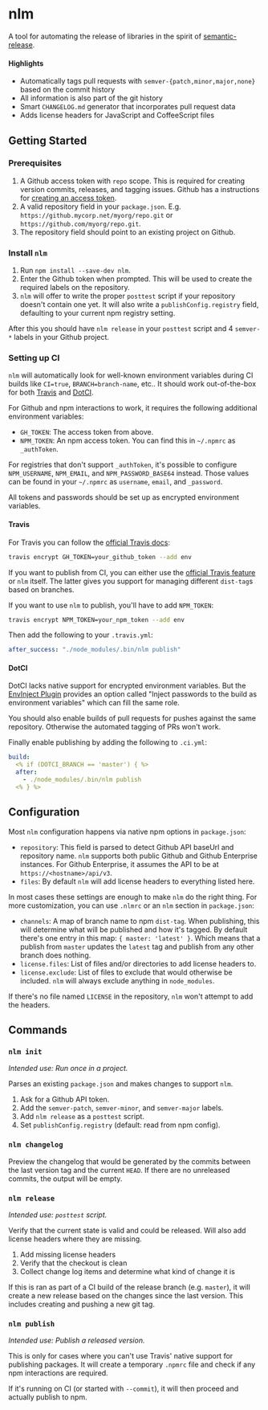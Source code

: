 # nlm

A tool for automating the release of libraries in the spirit of [semantic-release](https://github.com/semantic-release/semantic-release).

#### Highlights

* Automatically tags pull requests with `semver-{patch,minor,major,none}` based on the commit history
* All information is also part of the git history
* Smart `CHANGELOG.md` generator that incorporates pull request data
* Adds license headers for JavaScript and CoffeeScript files

## Getting Started

### Prerequisites

1. A Github access token with `repo` scope. This is required for creating version commits, releases, and tagging issues. Github has a instructions for [creating an access token](https://help.github.com/articles/creating-an-access-token-for-command-line-use/).
1. A valid repository field in your `package.json`. E.g. `https://github.mycorp.net/myorg/repo.git` or `https://github.com/myorg/repo.git`.
1. The repository field should point to an existing project on Github.

### Install `nlm`

1. Run `npm install --save-dev nlm`.
1. Enter the Github token when prompted. This will be used to create the required labels on the repository.
1. `nlm` will offer to write the proper `posttest` script if your repository doesn't contain one yet. It will also write a `publishConfig.registry` field, defaulting to your current npm registry setting.

After this you should have `nlm release` in your `posttest` script and 4 `semver-*` labels in your Github project.

### Setting up CI

`nlm` will automatically look for well-known environment variables during CI builds like `CI=true`, `BRANCH=branch-name`, etc..
It should work out-of-the-box for both [Travis](travis-ci.org) and [DotCI](groupon.github.io/DotCi/).

For Github and npm interactions to work,
it requires the following additional environment variables:

* `GH_TOKEN`: The access token from above.
* `NPM_TOKEN`: An npm access token. You can find this in `~/.npmrc` as `_authToken`.

For registries that don't support `_authToken`,
it's possible to configure `NPM_USERNAME`, `NPM_EMAIL`, and `NPM_PASSWORD_BASE64` instead.
Those values can be found in your `~/.npmrc` as `username`, `email`, and `_password`.

All tokens and passwords should be set up as encrypted environment variables.

#### Travis

For Travis you can follow the [official Travis docs](https://docs.travis-ci.com/user/environment-variables/#Encrypted-Variables):

```bash
travis encrypt GH_TOKEN=your_github_token --add env
```

If you want to publish from CI, you can either use the [official Travis feature](https://docs.travis-ci.com/user/deployment/npm/) or `nlm` itself.
The latter gives you support for managing different `dist-tag`s based on branches.

If you want to use `nlm` to publish, you'll have to add `NPM_TOKEN`:

```bash
travis encrypt NPM_TOKEN=your_npm_token --add env
```

Then add the following to your `.travis.yml`:

```yaml
after_success: "./node_modules/.bin/nlm publish"
```

#### DotCI

DotCI lacks native support for encrypted environment variables.
But the [EnvInject Plugin](https://wiki.jenkins-ci.org/display/JENKINS/EnvInject+Plugin) provides an option called "Inject passwords to the build as environment variables" which can fill the same role.

You should also enable builds of pull requests for pushes against the same repository. Otherwise the automated tagging of PRs won't work.

Finally enable publishing by adding the following to `.ci.yml`:

```yaml
build:
  <% if (DOTCI_BRANCH == 'master') { %>
  after:
    - ./node_modules/.bin/nlm publish
  <% } %>
```

## Configuration

Most `nlm` configuration happens via native npm options in `package.json`:

* `repository`: This field is parsed to detect Github API baseUrl and repository name.
  `nlm` supports both public Github and Github Enterprise instances.
  For Github Enterprise, it assumes the API to be at `https://<hostname>/api/v3`.
* `files`: By default `nlm` will add license headers to everything listed here.

In most cases these settings are enough to make `nlm` do the right thing.
For more customization, you can use `.nlmrc` or an `nlm` section in `package.json`:

* `channels`: A map of branch name to npm `dist-tag`. When publishing, this will determine what will be published and how it's tagged. By default there's one entry in this map: `{ master: 'latest' }`. Which means that a publish from `master` updates the `latest` tag and publish from any other branch does nothing.
* `license.files`: List of files and/or directories to add license headers to.
* `license.exclude`: List of files to exclude that would otherwise be included. `nlm` will always exclude anything in `node_modules`.

If there's no file named `LICENSE` in the repository, `nlm` won't attempt to add the headers.

## Commands

### `nlm init`

*Intended use: Run once in a project.*

Parses an existing `package.json` and makes changes to support `nlm`.

1. Ask for a Github API token.
1. Add the `semver-patch`, `semver-minor`, and `semver-major` labels.
1. Add `nlm release` as a `posttest` script.
1. Set `publishConfig.registry` (default: read from npm config).


### `nlm changelog`

Preview the changelog that would be generated by the commits between the last version tag and the current `HEAD`.
If there are no unreleased commits, the output will be empty.


### `nlm release`

*Intended use: `posttest` script.*

Verify that the current state is valid and could be released.
Will also add license headers where they are missing.

1. Add missing license headers
1. Verify that the checkout is clean
1. Collect change log items and determine what kind of change it is

If this is ran as part of a CI build of the release branch (e.g. `master`),
it will create a new release based on the changes since the last version.
This includes creating and pushing a new git tag.


### `nlm publish`

*Intended use: Publish a released version.*

This is only for cases where you can't use Travis' native support
for publishing packages. It will create a temporary `.npmrc` file
and check if any npm interactions are required.

If it's running on CI (or started with `--commit`), it will then
proceed and actually publish to npm.
